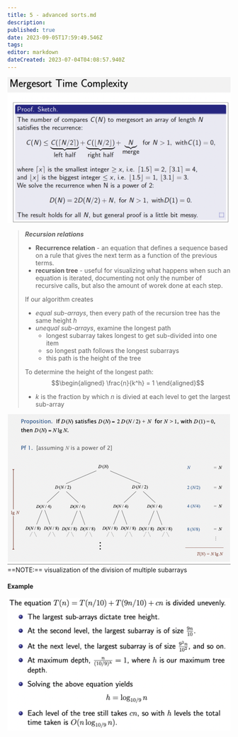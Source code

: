 ```yaml
---
title: 5 - advanced sorts.md
description: 
published: true
date: 2023-09-05T17:59:49.546Z
tags: 
editor: markdown
dateCreated: 2023-07-04T04:08:57.940Z
---
```


![](/images/20221019001801.png)

> ***Recursion relations***
> - **Recurrence relation** - an equation that defines a sequence based on a rule that gives the next term as a function of the previous terms.
> - **recursion tree** - useful for visualizing what happens when such an equation is iterated, documenting not only the number of recursive calls, but also the amount of worek done at each step.
> 
> If our algorithm creates
> - *equal sub-arrays*, then every path of the recursion tree has the same height $h$
> - *unequal sub-arrays*, examine the longest path
>     - longest subarray takes longest to get sub-divided into one item
>     - so longest path follows the longest subarrays
>     - this path is the height of the tree
> 
> To determine the height of the longest path:
> $$\begin{aligned}
>     \frac{n}{k^h} = 1
> \end{aligned}$$
> - $k$ is the fraction by which $n$ is divied at each level to get the largest sub-array

![](/images/20221019002152.png)
==NOTE:== visualization of the division of multiple subarrays

#### Example
![](/images/20221019003041.png)





